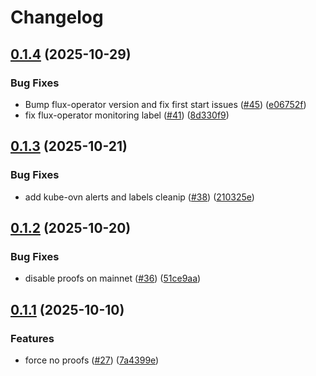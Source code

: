 # Changelog

## [0.1.4](https://github.com/fluencelabs/spectrum-ng/compare/v0.1.3...v0.1.4) (2025-10-29)


### Bug Fixes

* Bump flux-operator version and fix first start issues ([#45](https://github.com/fluencelabs/spectrum-ng/issues/45)) ([e06752f](https://github.com/fluencelabs/spectrum-ng/commit/e06752ff3dc7b912d95418614f202cf35c2140a7))
* fix flux-operator monitoring label ([#41](https://github.com/fluencelabs/spectrum-ng/issues/41)) ([8d330f9](https://github.com/fluencelabs/spectrum-ng/commit/8d330f939df3efb50bdfee857357a737297ef418))

## [0.1.3](https://github.com/fluencelabs/spectrum-ng/compare/v0.1.2...v0.1.3) (2025-10-21)


### Bug Fixes

* add kube-ovn alerts and labels cleanip ([#38](https://github.com/fluencelabs/spectrum-ng/issues/38)) ([210325e](https://github.com/fluencelabs/spectrum-ng/commit/210325e2783b3bd890944be7aab5a048f319a257))

## [0.1.2](https://github.com/fluencelabs/spectrum-ng/compare/v0.1.1...v0.1.2) (2025-10-20)


### Bug Fixes

* disable proofs on mainnet ([#36](https://github.com/fluencelabs/spectrum-ng/issues/36)) ([51ce9aa](https://github.com/fluencelabs/spectrum-ng/commit/51ce9aa4bf91ab388d62c067357946df542f043e))

## [0.1.1](https://github.com/fluencelabs/spectrum-ng/compare/v0.1.0...v0.1.1) (2025-10-10)


### Features

* force no proofs ([#27](https://github.com/fluencelabs/spectrum-ng/issues/27)) ([7a4399e](https://github.com/fluencelabs/spectrum-ng/commit/7a4399e37c826a5de93cb6855b960790e1d55cca))
